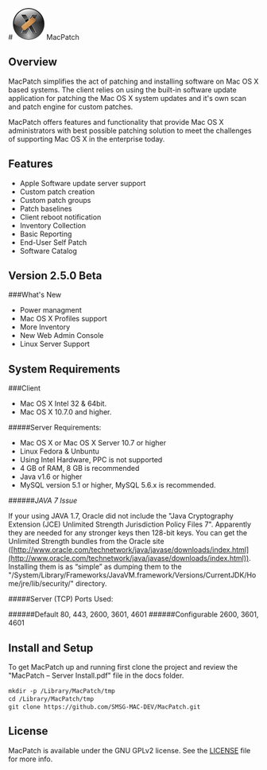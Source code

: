 #![MPLogo](Images/MPLogo_64x64.png "MPLogo") MacPatch

## Overview
MacPatch simplifies the act of patching and installing software on Mac OS X based systems. The client relies on using the built-in software update application for patching the Mac OS X system updates and it's own scan and patch engine for custom patches. 

MacPatch offers features and functionality that provide Mac OS X administrators with best possible patching solution to meet the challenges of supporting Mac OS X in the enterprise today.

## Features

* Apple Software update server support
* Custom patch creation
* Custom patch groups
* Patch baselines
* Client reboot notification
* Inventory Collection
* Basic Reporting
* End-User Self Patch
* Software Catalog

## Version 2.5.0 Beta

###What's New

* Power managment
* Mac OS X Profiles support
* More Inventory
* New Web Admin Console
* Linux Server Support

## System Requirements

###Client
* Mac OS X Intel 32 & 64bit.  
* Mac OS X 10.7.0 and higher.

#####Server Requirements:
* Mac OS X or Mac OS X Server 10.7 or higher 
* Linux Fedora & Unbuntu
* Using Intel Hardware, PPC is not supported
* 4 GB of RAM, 8 GB is recommended
* Java v1.6 or higher
* MySQL version 5.1 or higher, MySQL 5.6.x is recommended.

######*JAVA 7 Issue* 

If your using JAVA 1.7, Oracle did not include the "Java Cryptography Extension (JCE) Unlimited Strength Jurisdiction Policy Files 7". Apparently they are needed for any stronger keys then 128-bit keys. You can get the Unlimited Strength bundles from the Oracle site ([http://www.oracle.com/technetwork/java/javase/downloads/index.html](http://www.oracle.com/technetwork/java/javase/downloads/index.html)). 
Installing them is as “simple” as dumping them to the "/System/Library/Frameworks/JavaVM.framework/Versions/CurrentJDK/Home/jre/lib/security/" directory.

#####Server (TCP) Ports Used:


######Default
80, 443, 2600, 3601, 4601
######Configurable
2600, 3601, 4601


## Install and Setup
To get MacPatch up and running first clone the project and review the "MacPatch – Server Install.pdf" file in the docs folder.

```
mkdir -p /Library/MacPatch/tmp
cd /Library/MacPatch/tmp
git clone https://github.com/SMSG-MAC-DEV/MacPatch.git 

```

## License

MacPatch is available under the GNU GPLv2 license. See the [LICENSE](LICENSE "License") file for more info.
